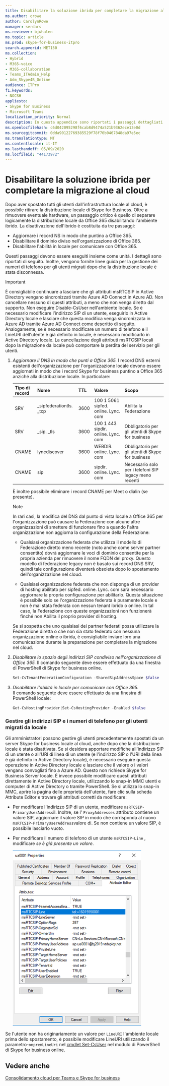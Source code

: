 ```yaml
---
title: Disabilitare la soluzione ibrida per completare la migrazione al cloud
ms.author: crowe
author: CarolynRowe
manager: serdars
ms.reviewer: bjwhalen
ms.topic: article
ms.prod: skype-for-business-itpro
search.appverid: MET150
ms.collection:
- Hybrid
- M365-voice
- M365-collaboration
- Teams_ITAdmin_Help
- Adm_Skype4B_Online
audience: ITPro
f1.keywords:
- NOCSH
appliesto:
- Skype for Business
- Microsoft Teams
localization_priority: Normal
description: In questa appendice sono riportati i passaggi dettagliati per la disabilitazione dell'ibrido come parte del consolidamento cloud per Teams e Skype for business.
ms.openlocfilehash: c6d042095298f6cab8d9474a521b9362ece13e0d
ms.sourcegitcommit: 0dda90122769385529f78f70b0467848da97e5ec
ms.translationtype: MT
ms.contentlocale: it-IT
ms.lasthandoff: 05/09/2020
ms.locfileid: "44173972"
---
```

# <a name="disable-hybrid-to-complete-migration-to-the-cloud"></a>Disabilitare la soluzione ibrida per completare la migrazione al cloud

Dopo aver spostato tutti gli utenti dall'infrastruttura locale al cloud, è possibile ritirare la distribuzione locale di Skype for Business. Oltre a rimuovere eventuale hardware, un passaggio critico è quello di separare logicamente la distribuzione locale da Office 365 disabilitando l'ambiente ibrido. La disattivazione dell'ibrido è costituita da tre passaggi:

- Aggiornare i record NS in modo che puntino a Office 365.
- Disabilitare il dominio diviso nell'organizzazione di Office 365.
- Disabilitare l'abilità in locale per comunicare con Office 365.

Questi passaggi devono essere eseguiti insieme come unità. I dettagli sono riportati di seguito. Inoltre, vengono fornite linee guida per la gestione dei numeri di telefono per gli utenti migrati dopo che la distribuzione locale è stata disconnessa.

> [!Important] 
>È consigliabile continuare a lasciare che gli attributi msRTCSIP in Active Directory vengano sincronizzati tramite Azure AD Connect in Azure AD.  Non cancellare nessuno di questi attributi, a meno che non venga diretto dal supporto.  Non eseguire Disable-CsUser nell'ambiente locale. Se è necessario modificare l'indirizzo SIP di un utente, eseguirlo in Active Directory locale e lasciare che questa modifica venga sincronizzata in Azure AD tramite Azure AD Connect come descritto di seguito. Analogamente, se è necessario modificare un numero di telefono e il LineURI dell'utente è già definito in locale, è necessario modificarlo in Active Directory locale.
>La cancellazione degli attributi msRTCSIP locali dopo la migrazione da locale può comportare la perdita del servizio per gli utenti.



1.  *Aggiornare il DNS in modo che punti a Office 365.*
I record DNS esterni esistenti dell'organizzazione per l'organizzazione locale devono essere aggiornati in modo che i record Skype for business puntino a Office 365 anziché alla distribuzione locale. In particolare:

    |Tipo di record|Nome|TTL|Valore|Scopo|
    |---|---|---|---|---|
    |SRV|_sipfederationtls. _tcp|3600|100 1 5061 sipfed. online. Lync. <span>com|Abilita la Federazione|
    |SRV|_sip. _tls|3600|100 1 443 sipdir. online. Lync. <span>com|Obbligatorio per gli utenti di Skype for business|
    |CNAME| lyncdiscover|   3600|   WEBDIR. online. Lync. <span>com|Obbligatorio per gli utenti di Skype for business|
    |CNAME| sip|    3600|   sipdir. online. Lync. <span>com|Necessario solo per i telefoni SIP legacy meno recenti|

    È inoltre possibile eliminare i record CNAME per Meet o dialin (se presente).

    > [!Note] 
    > In rari casi, la modifica del DNS dal punto di vista locale a Office 365 per l'organizzazione può causare la Federazione con alcune altre organizzazioni di smettere di funzionare fino a quando l'altra organizzazione non aggiorna la configurazione della Federazione:
    >
    > - Qualsiasi organizzazione federata che utilizza il modello di Federazione diretto meno recente (noto anche come server partner consentito) dovrà aggiornare le voci di dominio consentite per la propria azienda per rimuovere il nome FQDN del proxy. Questo modello di federazione legacy non è basato sui record DNS SRV, quindi tale configurazione diventerà obsoleta dopo lo spostamento dell'organizzazione nel cloud.
    > 
    > - Qualsiasi organizzazione federata che non disponga di un provider di hosting abilitato per sipfed. online. Lync. <span>com sarà necessario aggiornare la propria configurazione per abilitarlo. Questa situazione è possibile solo se l'organizzazione federata è puramente locale e non è mai stata federata con nessun tenant ibrido o online. In tal caso, la Federazione con queste organizzazioni non funzionerà finché non Abilita il proprio provider di hosting.
    >
    > Se si sospetta che uno qualsiasi dei partner federati possa utilizzare la Federazione diretta o che non sia stato federato con nessuna organizzazione online o ibrida, è consigliabile inviare loro una comunicazione durante la preparazione per completare la migrazione nel cloud.

2.  *Disabilitare lo spazio degli indirizzi SIP condiviso nell'organizzazione di Office 365.*
Il comando seguente deve essere effettuato da una finestra di PowerShell di Skype for business online.

    ```PowerShell
    Set-CsTenantFederationConfiguration -SharedSipAddressSpace $false
    ```
 
3.  *Disabilitare l'abilità in locale per comunicare con Office 365.*  
Il comando seguente deve essere effettuato da una finestra di PowerShell locale:

    ```PowerShell
    Get-CsHostingProvider|Set-CsHostingProvider -Enabled $false
    ```

### <a name="manage-sip-addresses-and-phone-numbers-for-users-who-were-migrated-from-on-premises"></a>Gestire gli indirizzi SIP e i numeri di telefono per gli utenti migrati da locale

Gli amministratori possono gestire gli utenti precedentemente spostati da un server Skype for business locale al cloud, anche dopo che la distribuzione locale è stata disattivata. Se si desidera apportare modifiche all'indirizzo SIP di un utente o all'URI di linea di un utente (e l'indirizzo SIP o l'URI della linea è già definito in Active Directory locale), è necessario eseguire questa operazione in Active Directory locale e lasciare che il valore o i valori vengano convogliati fino a Azure AD. Questo non richiede Skype for Business Server locale. È invece possibile modificare questi attributi direttamente in Active Directory locale, utilizzando lo snap-in MMC utenti e computer di Active Directory o tramite PowerShell. Se si utilizza lo snap-in MMC, aprire la pagina delle proprietà dell'utente, fare clic sulla scheda Attribute Editor e trovare gli attributi corretti da modificare:

- Per modificare l'indirizzo SIP di un utente, modificare `msRTCSIP-PrimaryUserAddress`il. Inoltre, se l' `ProxyAddresses` attributo contiene un valore SIP, aggiornare il valore SIP in modo che corrisponda al nuovo `msRTCSIP-PrimaryUserAddress`valore di. Se non contiene un valore SIP, è possibile lasciarlo vuoto.

- Per modificare il numero di telefono di un utente `msRTCSIP-Line` , modificare *se è già presente un valore*.

  ![Strumento utenti e computer di Active Directory](../media/disable-hybrid-1.png)
  
Se l'utente non ha originariamente un valore per `LineURI` l'ambiente locale prima dello spostamento, è possibile modificare LineURI utilizzando il parametro-`onpremLineUri` nel [cmdlet Set-CsUser](https://docs.microsoft.com/powershell/module/skype/set-csuser?view=skype-ps) nel modulo di PowerShell di Skype for business online.


## <a name="see-also"></a>Vedere anche

[Consolidamento cloud per Teams e Skype for business](cloud-consolidation.md)
